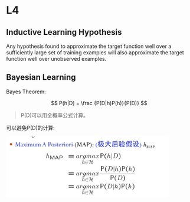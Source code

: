 # L4

## Inductive Learning Hypothesis

Any hypothesis found to approximate the target function well over a sufficiently large set of training examples will also approximate the target function well over unobserved examples.

## Bayesian Learning

Bayes Theorem:

$$  
P(h|D) = \frac {P(D|h)P(h)}{P(D)}
$$

> P(D)可以用全概率公式计算。

可以避免P(D)的计算:

![](_v_images/20200311093501473_401614241.png)